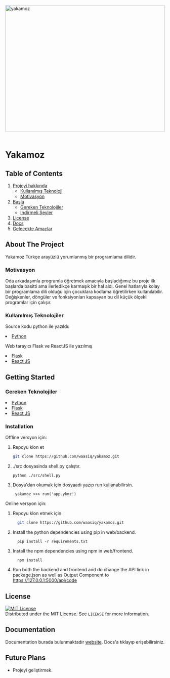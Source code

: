 <img src="https://socialify.git.ci/waasiq/yakamoz/image?font=Source%20Code%20Pro&forks=1&language=1&logo=https%3A%2F%2Fraw.githubusercontent.com%2Fwaasiq%2Fyakamoz%2Fmain%2Fdocs%2Fyakamoz-logo-modified.png&name=1&owner=1&pattern=Solid&pulls=1&stargazers=1&theme=Dark" alt="yakamoz" width="100%;" height="400px;" />

<br />
<br />

# Yakamoz

<!-- TABLE OF CONTENTS -->
## Table of Contents
  <summary>
  <ol>
    <li>
      <a href="#about-the-project">Projeyi hakkında</a>
      <ul>
        <li><a href="#built-with">Kullanılmış Teknoloji</a></li>
      </ul>
      <ul>
        <li><a href="#motivation">Motivasyon</a></li>
      </ul>
    </li>
    <li>
      <a href="#getting-started">Başla</a>
      <ul>
        <li><a href="#prerequisites">Gereken Teknolojiler</a></li>
        <li><a href="#installation">Indirmeli Şeyler </a></li>
      </ul>
    </li>
    <li><a href="#license">License</a></li>
    <li>
      <a href="#documentation">Docs</a>
    </li>
    <li><a href="#future-plans">Gelecekte Amaçlar</a></li>
  </ol>
  </summary>

<!-- ABOUT THE PROJECT -->
<section id = 'about-the-project'>
<h2> About The Project </h2>

<p> Yakamoz Türkçe arayüzlü yorumlanmış bir programlama dilidir. </p>

</section>

<section id = 'motivation'>

<h3> Motivasyon </h3>

<p>  Oda arkadaşımla programla öğretmek amacıyla başladığımız bu proje ilk başlarda basitti ama ilerledikçe karmaşık bir hal aldı. Genel hatlarıyla kolay bir programlama dili olduğu için çocuklara kodlama öğretilirken kullanılabilir. Değişkenler, döngüler ve fonksiyonları kapsayan bu dil küçük ölçekli programlar için çalışır. </p>
</section>


<section id = 'built-with'>
<h3> Kullanılmış Teknolojiler </h3>
<p>Source kodu python ile yazıldı: </p>
<li><a href='https://www.python.org/'>Python</a></li>

<p>Web tarayıcı Flask ve ReactJS ile yazılmış </p>
<li><a href='https://flask.palletsprojects.com/en/2.0.x/'>Flask</a></li>
<li><a href='https://reactjs.org/'>React JS</a></li>

</section>

<!-- GETTING STARTED -->
<section id = 'getting-started'>

## Getting Started
<section id = 'prerequisites'>
<h3> Gereken Teknolojiler </h3>
<li><a href='https://www.python.org/'>Python</a></li>
<li><a href='https://flask.palletsprojects.com/en/2.0.x/'>Flask</a></li>
<li><a href='https://reactjs.org/'>React JS</a></li>
</section>

<section id = 'installation'>

### Installation

Offline versyon için: 

1. Repoyu klon et
   ```sh
   git clone https://github.com/waasiq/yakamoz.git
   ```
2. ./src dosyasinda shell.py çalıştır.
    ```
    python ./src/shell.py
    ```
3. Dosya'dan okumak için dosyaadı yazıp run kullanabilirsin.
   ```
    yakamoz >>> run('app.ykmz')
   ```

Online versyon için: 

1. Repoyu klon etmek için
   ```sh
     git clone https://github.com/waasiq/yakamoz.git
   ```
2. Install the python dependencies using pip in web/backend.
    ```
      pip install -r requirements.txt
    ```
3. Install the npm  dependencies using npm in web/frontend.
    ```
      npm install 
    ```
4. Run both the backend and frontend and do change the API link in package.json as well as Output   Component to https://127.0.0.1:5000/api/code


</section>


<section id = 'license'>
<!-- LICENSE -->
<h2>License</h2>

[![MIT License][license-logo]][license-url]<br>
Distributed under the MIT License. See `LICENSE` for more information.

<section id = 'documentation'>

## Documentation

<p>Documentation burada bulunmaktadır <a href='https://yakamoz.netlify.app/'>website</a>. Docs'a tıklayıp erişebilirsiniz.</p>

<section id = 'future-plans'>

## Future Plans
  * Projeyi geliştirmek.

</section>


[license-logo]: https://img.shields.io/github/license/othneildrew/Best-README-Template.svg?style=for-the-badge
[license-url]: https://github.com/waasiq/yakamoz/blob/main/LICENSE
